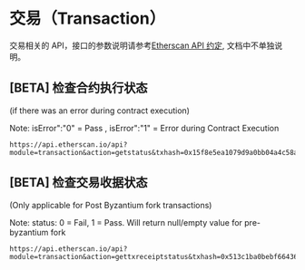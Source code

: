 # 交易（Transaction）

交易相关的 API，接口的参数说明请参考[Etherscan API 约定](Introduction.md), 文档中不单独说明。

## [BETA] 检查合约执行状态 

(if there was an error during contract execution)

Note: isError":"0" = Pass , isError":"1" = Error during Contract Execution

```
https://api.etherscan.io/api?module=transaction&action=getstatus&txhash=0x15f8e5ea1079d9a0bb04a4c58ae5fe7654b5b2b4463375ff7ffb490aa0032f3a&apikey=YourApiKeyToken
```

## [BETA] 检查交易收据状态

(Only applicable for Post Byzantium fork transactions)

Note: status: 0 = Fail, 1 = Pass. Will return null/empty value for pre-byzantium fork

```
https://api.etherscan.io/api?module=transaction&action=gettxreceiptstatus&txhash=0x513c1ba0bebf66436b5fed86ab668452b7805593c05073eb2d51d3a52f480a76&apikey=YourApiKeyToken
```



